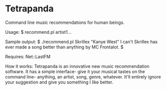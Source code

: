 Tetrapanda
==========

Command line music recommendations for human beings.

Usage:
$ recommend.pl artist1...

Sample output:
$ ./recommend.pl Skrillex "Kanye West"
I can't Skrillex has ever made a song better than anything by MC Frontalot.
$

Requires:
Net::LastFM

How it works:
Tetrapanda is an innovative new music recommendation software. It has a simple interface- give it your musical tastes on the command line- anything, an artist, song, genre, whatever. It'll entirely ignore your suggestion and give you something I like better.
